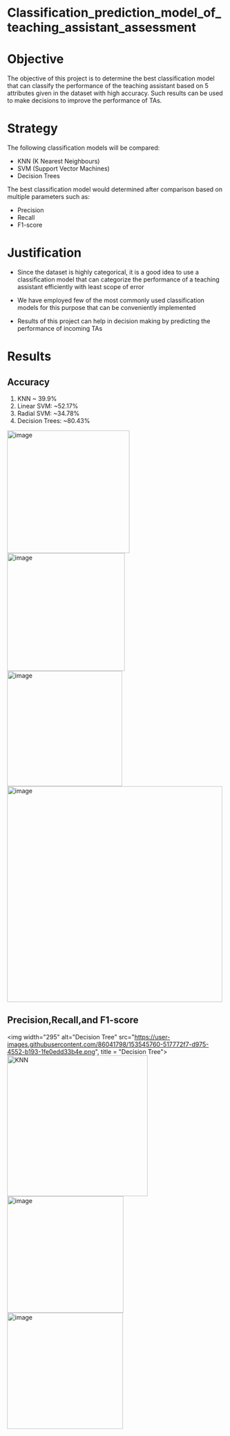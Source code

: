 # Classification_prediction_model_of_teaching_assistant_assessment 
# Objective

The objective of this project is to determine the best classification model that can classify the performance of the teaching assistant based on 5 attributes given in the dataset with high accuracy. Such results can be used to make decisions to improve the performance of TAs.

# Strategy

The following classification models will be compared:
* KNN (K Nearest Neighbours)
* SVM (Support Vector Machines)
* Decision Trees

The best classification model would determined after comparison based on multiple parameters such as:
* Precision
* Recall
* F1-score

# Justification

* Since the dataset is highly categorical, it is a good idea to use a classification model that can categorize the performance of a teaching assistant efficiently with least scope of error

* We have employed few of the most commonly used classification models for this purpose that can be conveniently implemented

* Results of this project can help in decision making by predicting the performance of incoming TAs

# Results

## Accuracy
1. KNN ~ 39.9%
2. Linear SVM: ~52.17%
3. Radial SVM: ~34.78%
4. Decision Trees: ~80.43%

<img width="283" alt="image" src="https://user-images.githubusercontent.com/86041798/153545586-a5f5fe16-6c7c-446c-b77b-28104a2026c0.png">
<img width="272" alt="image" src="https://user-images.githubusercontent.com/86041798/153545594-d06dfcfd-da1f-4147-b2ab-6052ba9db6ca.png">
<img width="266" alt="image" src="https://user-images.githubusercontent.com/86041798/153545602-265bc513-6e8c-40cd-be14-e8033a8c30a3.png">
<img width="498" alt="image" src="https://user-images.githubusercontent.com/86041798/153545606-5615af13-3847-48ae-9f27-fb36ffe03f09.png">

## Precision,Recall,and F1-score

<img width="295" alt="Decision Tree" src="https://user-images.githubusercontent.com/86041798/153545760-517772f7-d975-4552-b193-1fe0edd33b4e.png", title = "Decision Tree">
<img width="325" alt="KNN" src="https://user-images.githubusercontent.com/86041798/153545763-d9d7cf8d-2094-405f-a598-f340dbd33430.png" title = "KNN">
<img width="269" alt="image" src="https://user-images.githubusercontent.com/86041798/153545777-07b59937-4f10-4a9b-aff4-8588b09f7fe8.png" title = "Radial SVM">
<img width="268" alt="image" src="https://user-images.githubusercontent.com/86041798/153545780-d24242c0-8ad1-48de-a724-55cd374f7ee4.png" title = "Linear SVM">









